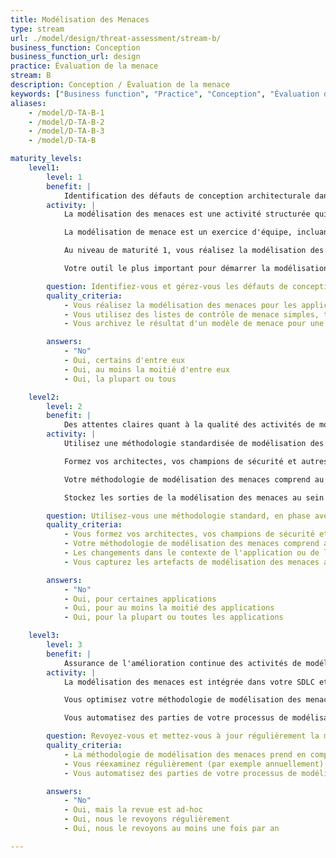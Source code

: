 ```yaml
---
title: Modélisation des Menaces
type: stream
url: ./model/design/threat-assessment/stream-b/
business_function: Conception
business_function_url: design
practice: Évaluation de la menace
stream: B
description: Conception / Évaluation de la menace
keywords: ["Business function", "Practice", "Conception", "Évaluation de la menace"]
aliases:
    - /model/D-TA-B-1
    - /model/D-TA-B-2
    - /model/D-TA-B-3
    - /model/D-TA-B

maturity_levels:
    level1:
        level: 1
        benefit: |
            Identification des défauts de conception architecturale dans vos applications
        activity: |
            La modélisation des menaces est une activité structurée qui a pour but d'identifier, d'évaluer et de gérer les menaces du système, les défauts de conception de l'architecture et de recommander des mesures de sécurité. Elle est généralement effectuée dans le cadre de la phase de conception ou dans le cadre d'une évaluation de sécurité.

            La modélisation de menace est un exercice d'équipe, incluant les product owners, les architectes, les champions de la sécurité et les testeurs de la sécurité. À ce niveau de maturité, exposer les équipes et les parties prenantes à la modélisation des menaces afin d'accroître leur sensibilisation à la sécurité et de créer une vision partagée de la sécurité du système.

            Au niveau de maturité 1, vous réalisez la modélisation des menaces de façon ad hoc pour les applications à haut risque et utilisez de simples listes de contrôle de menaces, telles que STRIDE. Évitez de longs ateliers et des listes trop détaillées de menaces peu pertinentes. Effectuez la modélisation des menaces de manière itérative pour vous aligner sur les paradigmes de développement plus itératifs. Si vous ajoutez de nouvelles fonctionnalités à une application existante, n'examinez que les fonctions nouvellement ajoutées au lieu d'essayer de couvrir l'ensemble du périmètre. Un bon point de départ est les diagrammes existants que vous annotez lors des ateliers de discussion. Assurez-vous de toujours sauvegarder le résultat d'une discussion sur la modélisation des menaces pour une utilisation ultérieure.

            Votre outil le plus important pour démarrer la modélisation des menaces est un tableau blanc, un tableau intelligent ou un bout de papier. Visez la sensibilisation à la sécurité, un processus simple et des résultats réalisables sur lesquels vous vous mettez d'accord avec votre équipe.

        question: Identifiez-vous et gérez-vous les défauts de conception architecturaux avec la modélisation des menaces?
        quality_criteria:
            - Vous réalisez la modélisation des menaces pour les applications à haut risque
            - Vous utilisez des listes de contrôle de menace simples, telles que STRIDE
            - Vous archivez le résultat d'un modèle de menace pour une utilisation ultérieure

        answers:
            - "No"
            - Oui, certains d'entre eux
            - Oui, au moins la moitié d'entre eux
            - Oui, la plupart ou tous

    level2:
        level: 2
        benefit: |
            Des attentes claires quant à la qualité des activités de modélisation des menaces
        activity: |
            Utilisez une méthodologie standardisée de modélisation des menaces pour votre organisation et alignez-la sur les niveaux de risque de votre application. Pensez à des moyens de permettre la mise à l'échelle de la modélisation des menaces pour l'ensemble de l'organisation.

            Formez vos architectes, vos champions de sécurité et autres parties prenantes sur la manière de faire opérationnellement la modélisation des menaces. La modélisation de la menace nécessite de la connaissance, des manuels et des modèles clairs, des exemples spécifiques à l'organisation et de l'expérience, ce qui est difficile à automatiser.

            Votre méthodologie de modélisation des menaces comprend au moins l'établissement de diagrammes, l'identification des menaces, l'atténuation des défauts de conception et la façon de valider les artéfacts de vos modèles de menaces. Votre diagramme de modélisation des menaces permet une compréhension détaillée de l'environnement et de la mécanique de l'application. Vous découvrez les menaces envers votre application ou d'autres menaces spécifiques à votre organisation avec des listes de contrôle telles que STRIDE. Pour les défauts de conception identifiés (classés en fonction du risque envers votre organisation), vous ajoutez des contrôles d'atténuation pour aider les parties prenantes à faire face à des menaces particulières. Définissez ce qui déclenche la mise à jour d'un modèle de menace, par exemple un changement de technologie ou le déploiement d'une application dans un nouvel environnement.

            Stockez les sorties de la modélisation des menaces au sein du processus de gestion des défauts pour un suivi adéquat. Capturez les artefacts de modélisation des menaces avec des outils qui sont utilisés par vos équipes applicatives.

        question: Utilisez-vous une méthodologie standard, en phase avec le niveau de risque de votre application ?
        quality_criteria:
            - Vous formez vos architectes, vos champions de sécurité et les autres parties prenantes sur la manière de modéliser les menaces de façon pratique
            - Votre méthodologie de modélisation des menaces comprend au moins la réalisation de diagrammes, l'identification des menaces, l'atténuation des défauts de conception et la validation des artefacts de votre modèle de menace
            - Les changements dans le contexte de l'application ou de l'entreprise déclenchent un examen des modèles de menace pertinents
            - Vous capturez les artefacts de modélisation des menaces avec des outils qui sont utilisés par vos équipes d'application

        answers:
            - "No"
            - Oui, pour certaines applications
            - Oui, pour au moins la moitié des applications
            - Oui, pour la plupart ou toutes les applications

    level3:
        level: 3
        benefit: |
            Assurance de l'amélioration continue des activités de modélisation des menaces
        activity: |
            La modélisation des menaces est intégrée dans votre SDLC et fait partie de la culture de sécurité des développeurs. Des modèles de risque réutilisables, composé de bibliothèques de menaces, de défauts de conception et de mesures d'atténuation, sont créés et améliorés, en fonction des modèles de menace propres à l'organisation. Vous revoyez régulièrement (p. ex. annuellement) les modèles de menace existants pour vérifier qu’aucune nouvelle menace n’est devenue pertinente pour vos applications.

            Vous optimisez votre méthodologie de modélisation des menaces. Vous retenez les leçons tirées des modèles de menace et les utilisez pour améliorer votre méthodologie de modélisation des menaces. Vous examinez les catégories de menaces pertinentes à votre organisation et mettez à jour votre méthodologie en conséquence. De temps en temps, vous évaluez la qualité de vos modèles de menace de façon indépendante.

            Vous automatisez des parties de votre processus de modélisation des menaces avec des outils de modélisation des menaces. Vous intégrez vos outils de modélisation des menaces avec d'autres outils de sécurité, tels que les outils de vérification de la sécurité et les outils de suivi des risques. Vous étudiez la pratique de "modélisation des menaces en tant que code" pour intégrer des artefacts de modélisation des menaces au code de l'application.

        question: Revoyez-vous et mettez-vous à jour régulièrement la méthodologie de modélisation des menaces pour vos applications ?
        quality_criteria:
            - La méthodologie de modélisation des menaces prend en compte les retours d'expérience passés pour s'enrichir
            - Vous réexaminez régulièrement (par exemple annuellement) les modèles de menace existants pour vérifier qu'aucune nouvelle menace n'est pertinente pour vos applications
            - Vous automatisez des parties de votre processus de modélisation des menaces avec des outils de modélisation des menaces

        answers:
            - "No"
            - Oui, mais la revue est ad-hoc
            - Oui, nous le revoyons régulièrement
            - Oui, nous le revoyons au moins une fois par an

---
```

